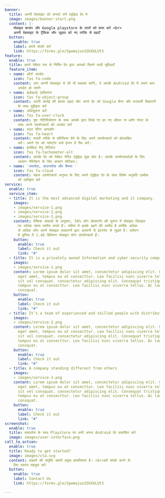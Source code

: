 ```yaml
---
banner:
  title: अपनी वेबसाइट को कन्वर्ट करें एंड्रॉइड ऐप मे
  image: images/banner-start.png
  content: |-
    मोबाइल बाजार और Google playstore के लाभों को प्राप्त करें <br>
    अपनी वेबसाइट के ट्रैफ़िक और जुड़ाव को नए तरीके से बढ़ाएँ
  button:
    enable: true
    label: हमसे संपर्क करें
    link: https://forms.gle/Spwmajux3ZkXULUt5
feature:
  enable: true
  title: हमारे पेशेवर रूप से निर्मित ऐप द्वारा आपको मिलने वाली सुविधाएँ
  feature_item:
  - name: ऑटो अपडेट
    icon: fas fa-code
    content: आप अपनी वेबसाइट में जो भी बदलाव करेंगे, वे आपके Android ऐप में अपने आप
      अपडेट हो जाएंगे
  - name: Admob एकीकरण
    icon: fas fa-object-group
    content: अपनी कमाई की क्षमता बढ़ाएं और अपने ऐप को Google बैनर और मध्यवर्ती विज्ञापनों
      के साथ मुद्रीकृत करें
  - name: अधिसूचना करें
    icon: fas fa-user-clock
    content: पुश नोटिफिकेशन के साथ आपके द्वारा लिखे गए हर नए ऑफ़र या ब्लॉग पोस्ट के
      साथ अपने उपयोगकर्ता को अपडेट करें
  - name: स्टार रेटिंग डायलॉग
    icon: fas fa-heart
    content: प्रभावी तरीके से प्रतिक्रिया देने के लिए अपने उपयोगकर्ता को प्रोत्साहित
      करें। अपने ऐप को प्लेस्टोर सर्च इंजन में रैंक करें।
  - name: इनबिल्ट मेनू शॉर्टकट
    icon: fas fa-tachometer-alt
    content: आपके ऐप को पेशेवर नेटिव एंड्रॉइड लुक देता है। आपके उपयोगकर्ताओं के लिए
      आसान नेविगेशन के लिए आसान शॉर्टकट।
  - name: 'अपलोड, डाउनलोड और कैमरा '
    icon: fas fa-cloud
    content: सहज उपयोगकर्ता अनुभव के लिए अपने एंड्रॉइड ऐप के साथ विशेष अनुमति एक्सेस
      को एकीकृत करें
service:
  enable: true
  service_item:
  - title: It is the most advanced digital marketing and it company.
    images:
    - images/service-1.png
    - images/service-2.png
    - images/service-3.png
    content: वैश्विक आंकड़ों के अनुसार, 56% लोग डेस्कटॉप की तुलना में मोबाइल डिवाइस
      पर अधिक समय व्यतीत करते हैं। भविष्य में इसके बढ़ने की उम्मीद है क्योंकि अधिक
      से अधिक लोग अपने मोबाइल उपकरणों द्वारा आसानी से इंटरनेट से जुड़ते हैं। वर्तमान
      में दुनिया में 1.46 बिलियन मोबाइल फोन उपयोगकर्ता हैं।
    button:
      enable: true
      label: Check it out
      link: "#"
  - title: It is a privately owned Information and cyber security company
    images:
    - images/service-1.png
    content: Lorem ipsum dolor sit amet, consectetur adipiscing elit. Consequat tristique
      eget amet, tempus eu at consecttur. Leo facilisi nunc viverra tellus. Ac laoreet
      sit vel consquat. consectetur adipiscing elit. Consequat tristique eget amet,
      tempus eu at consecttur. Leo facilisi nunc viverra tellus. Ac laoreet sit vel
      consquat.
    button:
      enable: true
      label: Check it out
      link: "#"
  - title: It’s a team of experienced and skilled people with distributions
    images:
    - images/service-2.png
    content: Lorem ipsum dolor sit amet, consectetur adipiscing elit. Consequat tristique
      eget amet, tempus eu at consecttur. Leo facilisi nunc viverra tellus. Ac laoreet
      sit vel consquat. consectetur adipiscing elit. Consequat tristique eget amet,
      tempus eu at consecttur. Leo facilisi nunc viverra tellus. Ac laoreet sit vel
      consquat.
    button:
      enable: true
      label: Check it out
      link: "#"
  - title: A company standing different from others
    images:
    - images/service-3.png
    content: Lorem ipsum dolor sit amet, consectetur adipiscing elit. Consequat tristique
      eget amet, tempus eu at consecttur. Leo facilisi nunc viverra tellus. Ac laoreet
      sit vel consquat. consectetur adipiscing elit. Consequat tristique eget amet,
      tempus eu at consecttur. Leo facilisi nunc viverra tellus. Ac laoreet sit vel
      consquat.
    button:
      enable: true
      label: Check it out
      link: "#"
screenshot:
  enable: true
  title: बाकालेस के साथ Playstore पर अभी अपना Android ऐप प्रकाशित करें
  image: images/user-interface.png
call_to_action:
  enable: true
  title: Ready to get started?
  image: images/cta.svg
  content: ग्राहकों की संतुष्टि हमारी प्रमुख प्राथमिकता है। <br>हमें संपर्क करने के
    लिए स्वतंत्र महसूस करें
  button:
    enable: true
    label: Contact Us
    link: https://forms.gle/Spwmajux3ZkXULUt5

---
```

